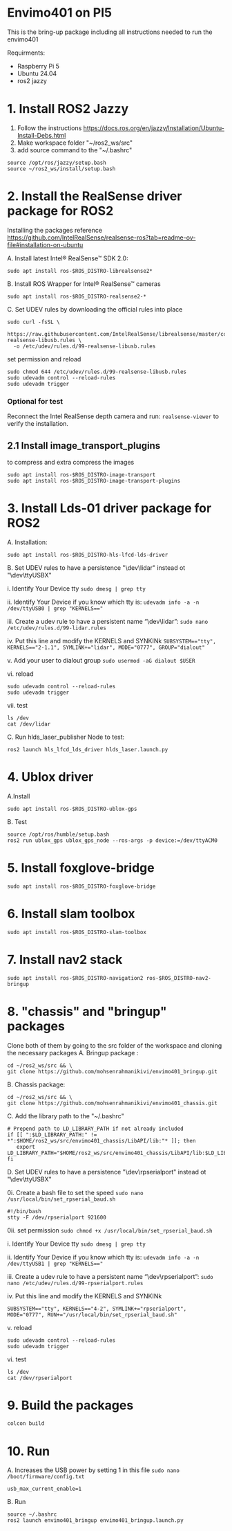 # Envimo401 on PI5
This is the bring-up package including all instructions needed to run the envimo401 

Requirments:
- Raspberry Pi 5
- Ubuntu 24.04
- ros2 jazzy
# 1. Install ROS2 Jazzy
1. Follow the instructions https://docs.ros.org/en/jazzy/Installation/Ubuntu-Install-Debs.html
2. Make workspace folder "~/ros2_ws/src" 
3. add source command to the "~/.bashrc"
```
source /opt/ros/jazzy/setup.bash
source ~/ros2_ws/install/setup.bash
```
# 2. Install the RealSense driver package for ROS2
Installing the packages reference https://github.com/IntelRealSense/realsense-ros?tab=readme-ov-file#installation-on-ubuntu

A. Install latest Intel® RealSense™ SDK 2.0:  
 ```
sudo apt install ros-$ROS_DISTRO-librealsense2*
```

B. Install ROS Wrapper for Intel® RealSense™ cameras  

```
sudo apt install ros-$ROS_DISTRO-realsense2-*
```

C. Set UDEV rules by downloading the official rules into place
```
sudo curl -fsSL \
  https://raw.githubusercontent.com/IntelRealSense/librealsense/master/config/99-realsense-libusb.rules \
  -o /etc/udev/rules.d/99-realsense-libusb.rules
```
set permission and reload
```
sudo chmod 644 /etc/udev/rules.d/99-realsense-libusb.rules
sudo udevadm control --reload-rules
sudo udevadm trigger
```


  ### Optional for test
Reconnect the Intel RealSense depth camera and run: `realsense-viewer` to verify the installation.

## 2.1 Install image_transport_plugins 
to compress and extra compress the images
 ```
sudo apt install ros-$ROS_DISTRO-image-transport
sudo apt install ros-$ROS_DISTRO-image-transport-plugins
```

# 3. Install Lds-01 driver package for ROS2
A. Installation:  
 ```
sudo apt install ros-$ROS_DISTRO-hls-lfcd-lds-driver
```
  
B. Set UDEV rules to have a persistence "\dev\lidar" instead ot "\dev\ttyUSBX" 

i. Identify Your Device tty
```sudo dmesg | grep tty```

ii. Identify Your Device if you know which tty is:
 ```udevadm info -a -n /dev/ttyUSB0 | grep "KERNELS=="```
 
iii. Create a udev rule to have a persistent name “\dev\lidar”:
```sudo nano /etc/udev/rules.d/99-lidar.rules```

iv. Put this line and modify the KERNELS and SYNKINk
```SUBSYSTEM=="tty", KERNELS=="2-1.1", SYMLINK+="lidar", MODE="0777", GROUP="dialout"```

v. Add your user to dialout group
```sudo usermod -aG dialout $USER```

vi. reload
```
sudo udevadm control --reload-rules
sudo udevadm trigger
```

vii. test
```
ls /dev
cat /dev/lidar
```

C. Run hlds_laser_publisher Node to test:  
```
ros2 launch hls_lfcd_lds_driver hlds_laser.launch.py
```

# 4. Ublox driver
A.Install 
```
sudo apt install ros-$ROS_DISTRO-ublox-gps
```
B. Test
```
source /opt/ros/humble/setup.bash
ros2 run ublox_gps ublox_gps_node --ros-args -p device:=/dev/ttyACM0
```

# 5. Install foxglove-bridge

```
sudo apt install ros-$ROS_DISTRO-foxglove-bridge
```

# 6. Install slam toolbox
```
sudo apt install ros-$ROS_DISTRO-slam-toolbox

```
# 7. Install nav2 stack 

```
sudo apt install ros-$ROS_DISTRO-navigation2 ros-$ROS_DISTRO-nav2-bringup
```

# 8. "chassis" and "bringup" packages
Clone both of them by going to the src folder of the workspace and cloning the necessary packages
A. Bringup package :  
```
cd ~/ros2_ws/src && \
git clone https://github.com/mohsenrahmanikivi/envimo401_bringup.git
```

B. Chassis package:  
 ```
cd ~/ros2_ws/src && \
git clone https://github.com/mohsenrahmanikivi/envimo401_chassis.git
```

C. Add the library path to the "~/.bashrc"
 ```
# Prepend path to LD_LIBRARY_PATH if not already included
if [[ ":$LD_LIBRARY_PATH:" != *":$HOME/ros2_ws/src/envimo401_chassis/LibAPI/lib:"* ]]; then
    export LD_LIBRARY_PATH="$HOME/ros2_ws/src/envimo401_chassis/LibAPI/lib:$LD_LIBRARY_PATH"
fi
 ```
D. Set UDEV rules to have a persistence "\dev\rpserialport" instead ot "\dev\ttyUSBX" 

0i. Create a bash file to set the speed ```sudo nano /usr/local/bin/set_rpserial_baud.sh```
```
#!/bin/bash
stty -F /dev/rpserialport 921600
```
0ii. set permission ```sudo chmod +x /usr/local/bin/set_rpserial_baud.sh```
  
i. Identify Your Device tty
```sudo dmesg | grep tty```

ii. Identify Your Device if you know which tty is:
 ```udevadm info -a -n /dev/ttyUSB1 | grep "KERNELS=="```
 
iii. Create a udev rule to have a persistent name “\dev\rpserialport”:
```sudo nano /etc/udev/rules.d/99-rpserialport.rules```

iv. Put this line and modify the KERNELS and SYNKINk
```
SUBSYSTEM=="tty", KERNELS=="4-2", SYMLINK+="rpserialport", MODE="0777", RUN+="/usr/local/bin/set_rpserial_baud.sh"
```

v. reload
```
sudo udevadm control --reload-rules
sudo udevadm trigger
```

vi. test
```
ls /dev
cat /dev/rpserialport
```

# 9. Build the packages    
`colcon build`

 
# 10. Run   
A. Increases the USB power by setting 1 in this file ```sudo nano /boot/firmware/config.txt```
```
usb_max_current_enable=1
```

B. Run
```
source ~/.bashrc
ros2 launch envimo401_bringup envimo401_bringup.launch.py
```
 



